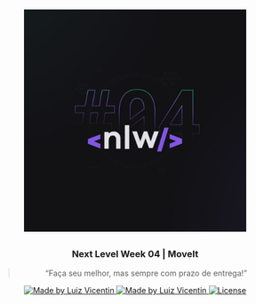 <h1 align="center">
    <img alt="NLW04" src="https://github.com/luizvicentin/nlw-04-react/blob/main/moveit-next/public/NLW04.jpg" width="400px" />
</h1>

<h3 align="center">
  Next Level Week 04 | MoveIt
</h3>

<blockquote align="center">“Faça seu melhor, mas sempre com prazo de entrega!”</blockquote>

<p align="center">

  <a href="https://github.com/luizvicentin">
    <img alt="Made by Luiz Vicentin" src="https://img.shields.io/badge/made%20by-LuizVicentin-%238257E4">
  </a>

  <a href="https://linkedin.com/in/luizvicentin/">
    <img alt="Made by Luiz Vicentin" src="https://img.shields.io/badge/-Linkedin-%238257E4">
  </a>

  <a href="LICENSE" >
    <img alt="License" src="https://img.shields.io/badge/license-MIT-%238257E4">
  </a>

</p>
